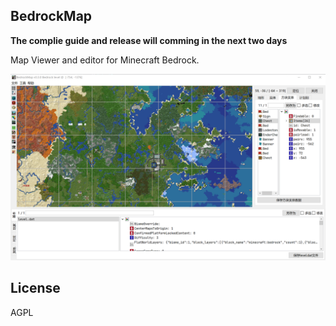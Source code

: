 ## BedrockMap

**The complie guide and release will comming in the next two days**


Map Viewer and editor for Minecraft Bedrock.

![](./imgs/sample.png)
## License

AGPL 
